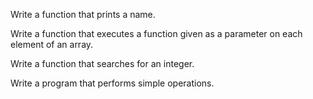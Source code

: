 Write a function that prints a name.

Write a function that executes a function given as a parameter on each element of an array.

Write a function that searches for an integer.

Write a program that performs simple operations.
